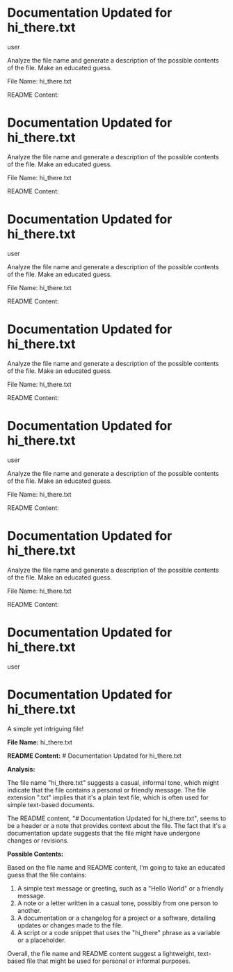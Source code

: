 


# Documentation Updated for hi_there.txt
user

Analyze the file name and generate a description of the possible contents of the file. Make an educated guess.

File Name: hi_there.txt

README Content:

# Documentation Updated for hi_there.txt
Analyze the file name and generate a description of the possible contents of the file. Make an educated guess.

File Name: hi_there.txt

README Content:



# Documentation Updated for hi_there.txt
user

Analyze the file name and generate a description of the possible contents of the file. Make an educated guess.

File Name: hi_there.txt

README Content:

# Documentation Updated for hi_there.txt
Analyze the file name and generate a description of the possible contents of the file. Make an educated guess.

File Name: hi_there.txt

README Content:



# Documentation Updated for hi_there.txt
user

Analyze the file name and generate a description of the possible contents of the file. Make an educated guess.

File Name: hi_there.txt

README Content:

# Documentation Updated for hi_there.txt
Analyze the file name and generate a description of the possible contents of the file. Make an educated guess.

File Name: hi_there.txt

README Content:



# Documentation Updated for hi_there.txt
user

# Documentation Updated for hi_there.txt
A simple yet intriguing file!

**File Name:** hi_there.txt

**README Content:** # Documentation Updated for hi_there.txt

**Analysis:**

The file name "hi_there.txt" suggests a casual, informal tone, which might indicate that the file contains a personal or friendly message. The file extension ".txt" implies that it's a plain text file, which is often used for simple text-based documents.

The README content, "# Documentation Updated for hi_there.txt", seems to be a header or a note that provides context about the file. The fact that it's a documentation update suggests that the file might have undergone changes or revisions.

**Possible Contents:**

Based on the file name and README content, I'm going to take an educated guess that the file contains:

1. A simple text message or greeting, such as a "Hello World" or a friendly message.
2. A note or a letter written in a casual tone, possibly from one person to another.
3. A documentation or a changelog for a project or a software, detailing updates or changes made to the file.
4. A script or a code snippet that uses the "hi_there" phrase as a variable or a placeholder.

Overall, the file name and README content suggest a lightweight, text-based file that might be used for personal or informal purposes.